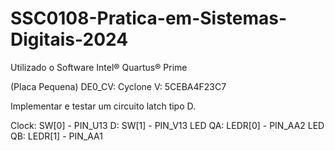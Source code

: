 # SSC0108-Pratica-em-Sistemas-Digitais-2024

Utilizado o Software Intel® Quartus® Prime

(Placa Pequena) DE0_CV:
Cyclone V: 5CEBA4F23C7

Implementar e testar um circuito latch tipo D.

Clock: SW[0] - PIN_U13
D: SW[1] - PIN_V13
LED QA: LEDR[0] - PIN_AA2
LED QB: LEDR[1] - PIN_AA1